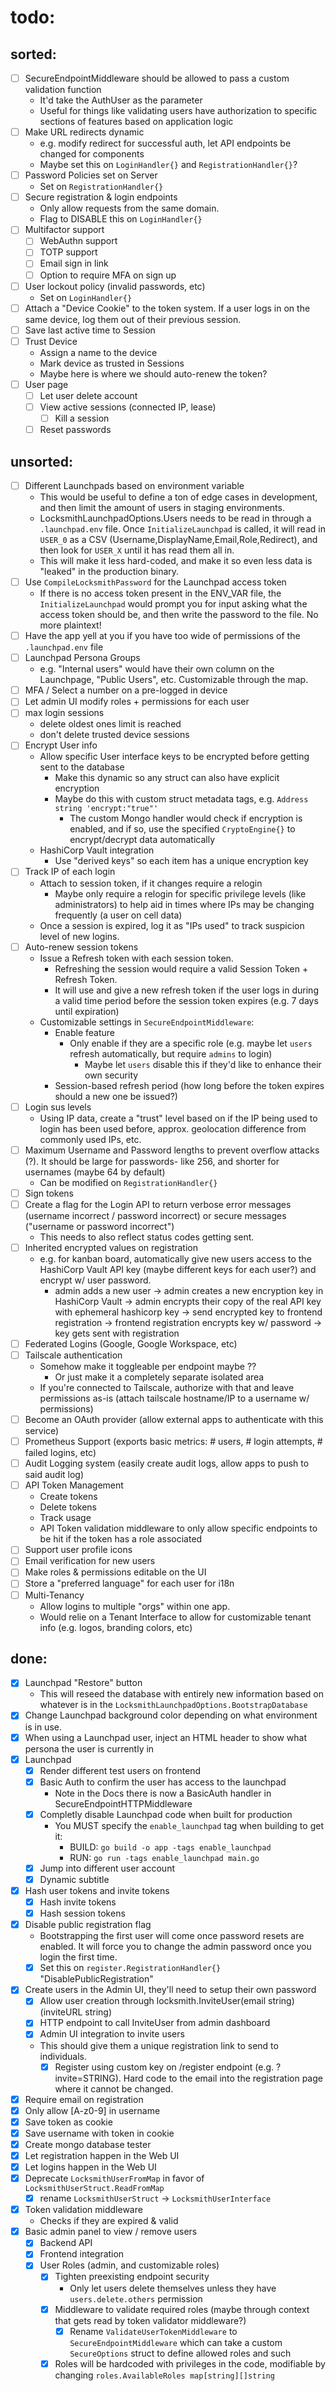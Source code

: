 # todo:
## sorted:
- [ ] SecureEndpointMiddleware should be allowed to pass a custom validation function
    - It'd take the AuthUser as the parameter
    - Useful for things like validating users have authorization to specific sections of features based on application logic
- [ ] Make URL redirects dynamic
    - e.g. modify redirect for successful auth, let API endpoints be changed for components
    - Maybe set this on `LoginHandler{}` and `RegistrationHandler{}`?
- [ ] Password Policies set on Server
    - Set on `RegistrationHandler{}`
- [ ] Secure registration & login endpoints
    - Only allow requests from the same domain.
    - Flag to DISABLE this on `LoginHandler{}`
- [ ] Multifactor support
    - [ ] WebAuthn support
    - [ ] TOTP support
    - [ ] Email sign in link
    - [ ] Option to require MFA on sign up
- [ ] User lockout policy (invalid passwords, etc)
    - Set on `LoginHandler{}`
- [ ] Attach a "Device Cookie" to the token system. If a user logs in on the same device, log them out of their previous session.
- [ ] Save last active time to Session
- [ ] Trust Device
    - Assign a name to the device
    - Mark device as trusted in Sessions
    - Maybe here is where we should auto-renew the token?
- [ ] User page
    - [ ] Let user delete account
    - [ ] View active sessions (connected IP, lease)
        - [ ] Kill a session
    - [ ] Reset passwords

## unsorted:
- [ ] Different Launchpads based on environment variable
    - This would be useful to define a ton of edge cases in development, and then limit the amount of users in staging environments.
    - LocksmithLaunchpadOptions.Users needs to be read in through a `.launchpad.env` file. Once `InitializeLaunchpad` is called, it will read in `USER_0` as a CSV (Username,DisplayName,Email,Role,Redirect), and then look for `USER_X` until it has read them all in.
    - This will make it less hard-coded, and make it so even less data is "leaked" in the production binary.
- [ ] Use `CompileLocksmithPassword` for the Launchpad access token
    - If there is no access token present in the ENV_VAR file, the `InitializeLaunchpad` would prompt you for input asking what the access token should be, and then write the password to the file. No more plaintext!
- [ ] Have the app yell at you if you have too wide of permissions of the `.launchpad.env` file
- [ ] Launchpad Persona Groups
    - e.g. "Internal users" would have their own column on the Launchpage, "Public Users", etc. Customizable through the map.
- [ ] MFA / Select a number on a pre-logged in device
- [ ] Let admin UI modify roles + permissions for each user
- [ ] max login sessions
    - delete oldest ones limit is reached
    - don't delete trusted device sessions
- [ ] Encrypt User info
    - Allow specific User interface keys to be encrypted before getting sent to the database
        - Make this dynamic so any struct can also have explicit encryption
        - Maybe do this with custom struct metadata tags, e.g. `Address string 'encrypt:"true"'`
            - The custom Mongo handler would check if encryption is enabled, and if so, use the specified `CryptoEngine{}` to encrypt/decrypt data automatically
    - HashiCorp Vault integration
        - Use "derived keys" so each item has a unique encryption key
- [ ] Track IP of each login
    - Attach to session token, if it changes require a relogin
        - Maybe only require a relogin for specific privilege levels (like administrators) to help aid in times where IPs may be changing frequently (a user on cell data)
    - Once a session is expired, log it as "IPs used" to track suspicion level of new logins.
- [ ] Auto-renew session tokens
    - Issue a Refresh token with each session token.
        - Refreshing the session would require a valid Session Token + Refresh Token.
        - It will use and give a new refresh token if the user logs in during a valid time period before the session token expires (e.g. 7 days until expiration)
    - Customizable settings in `SecureEndpointMiddleware`:
        - Enable feature
            - Only enable if they are a specific role (e.g. maybe let `users` refresh automatically, but require `admins` to login)
                - Maybe let `users` disable this if they'd like to enhance their own security
        - Session-based refresh period (how long before the token expires should a new one be issued?)
- [ ] Login sus levels
    - Using IP data, create a "trust" level based on if the IP being used to login has been used before, approx. geolocation difference from commonly used IPs, etc.
- [ ] Maximum Username and Password lengths to prevent overflow attacks (?). It should be large for passwords- like 256, and shorter for usernames (maybe 64 by default)
    - Can be modified on `RegistrationHandler{}`
- [ ] Sign tokens
- [ ] Create a flag for the Login API to return verbose error messages (username incorrect / password incorrect) or secure messages ("username or password incorrect")
    - This needs to also reflect status codes getting sent.
- [ ] Inherited encrypted values on registration
    - e.g. for kanban board, automatically give new users access to the HashiCorp Vault API key (maybe different keys for each user?) and encrypt w/ user password.
        - admin adds a new user -> admin creates a new encryption key in HashiCorp Vault -> admin encrypts their copy of the real API key with ephemeral hashicorp key -> send encrypted key to frontend registration -> frontend registration encrypts key w/ password -> key gets sent with registration
- [ ] Federated Logins (Google, Google Workspace, etc)
- [ ] Tailscale authentication
    - Somehow make it toggleable per endpoint maybe ??
        - Or just make it a completely separate isolated area
    - If you're connected to Tailscale, authorize with that and leave permissions as-is (attach tailscale hostname/IP to a username w/ permissions)
- [ ] Become an OAuth provider (allow external apps to authenticate with this service)
- [ ] Prometheus Support (exports basic metrics: # users, # login attempts, # failed logins, etc)
- [ ] Audit Logging system (easily create audit logs, allow apps to push to said audit log)
- [ ] API Token Management
    - Create tokens
    - Delete tokens
    - Track usage
    - API Token validation middleware to only allow specific endpoints to be hit if the token has a role associated
- [ ] Support user profile icons
- [ ] Email verification for new users
- [ ] Make roles & permissions editable on the UI
- [ ] Store a "preferred language" for each user for i18n
- [ ] Multi-Tenancy
    - Allow logins to multiple "orgs" within one app.
    - Would relie on a Tenant Interface to allow for customizable tenant info (e.g. logos, branding colors, etc)

## done:
- [x] Launchpad "Restore" button
    - This will reseed the database with entirely new information based on whatever is in the `LocksmithLaunchpadOptions.BootstrapDatabase`
- [x] Change Launchpad background color depending on what environment is in use.
- [x] When using a Launchpad user, inject an HTML header to show what persona the user is currently in
- [x] Launchpad
    - [x] Render different test users on frontend
    - [x] Basic Auth to confirm the user has access to the launchpad
        - Note in the Docs there is now a BasicAuth handler in SecureEndpointHTTPMiddleware
    - [x] Completly disable Launchpad code when built for production
        - You MUST specify the `enable_launchpad` tag when building to get it:
            - BUILD: `go build -o app -tags enable_launchpad`
            - RUN: `go run -tags enable_launchpad main.go`
    - [x] Jump into different user account
    - [x] Dynamic subtitle
- [x] Hash user tokens and invite tokens
    - [x] Hash invite tokens
    - [x] Hash session tokens
- [x] Disable public registration flag
    - Bootstrapping the first user will come once password resets are enabled. It will force you to change the admin password once you login the first time.
    - [x] Set this on `register.RegistrationHandler{}` "DisablePublicRegistration"
- [x] Create users in the Admin UI, they'll need to setup their own password
    - [x] Allow user creation through locksmith.InviteUser(email string) (inviteURL string)
    - [x] HTTP endpoint to call InviteUser from admin dashboard
    - [x] Admin UI integration to invite users
    - This should give them a unique registration link to send to individuals.
        - [x] Register using custom key on /register endpoint (e.g. ?invite=STRING). Hard code to the email into the registration page where it cannot be changed.
- [x] Require email on registration
- [x] Only allow [A-z0-9] in username
- [x] Save token as cookie
- [x] Save username with token in cookie
- [x] Create mongo database tester
- [x] Let registration happen in the Web UI
- [x] Let logins happen in the Web UI
- [x] Deprecate `LocksmithUserFromMap` in favor of `LocksmithUserStruct.ReadFromMap`
    - [x] rename `LocksmithUserStruct` -> `LocksmithUserInterface`
- [x] Token validation middleware
    - Checks if they are expired & valid
- [x] Basic admin panel to view / remove users
    - [x] Backend API
    - [x] Frontend integration
    - [x] User Roles (admin, and customizable roles)
        - [x] Tighten preexisting endpoint security
            - Only let users delete themselves unless they have `users.delete.others` permission
        - [x] Middleware to validate required roles (maybe through context that gets read by token validator middleware?)
            - [x] Rename `ValidateUserTokenMiddleware` to `SecureEndpointMiddleware` which can take a custom `SecureOptions` struct to define allowed roles and such
        - [x] Roles will be hardcoded with privileges in the code, modifiable by changing `roles.AvailableRoles map[string][]string`
